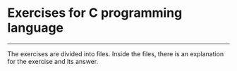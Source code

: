 # Exercises for C programming language
---
The exercises are divided into files. Inside the files, there is an explanation for the exercise and its answer.
